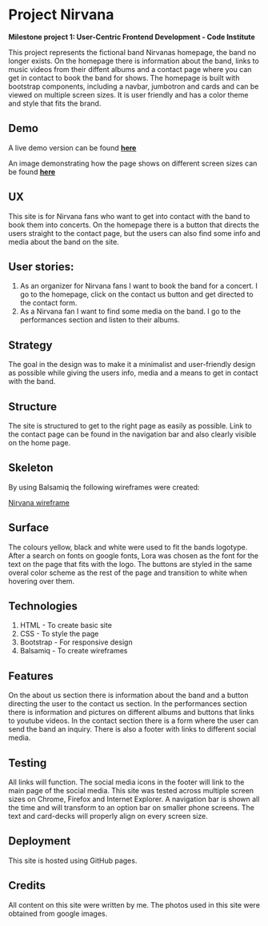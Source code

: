 # Project Nirvana
**Milestone project 1: User-Centric Frontend Development - Code Institute**

This project represents the fictional band Nirvanas homepage, the band no longer exists. 
On the homepage there is information about the band, links to music videos from their diffent albums and a contact page where you can get in contact to book the band for shows.
The homepage is built with bootstrap components, including a navbar, jumbotron and cards and can be viewed on multiple screen sizes.
It is user friendly and has a color theme and style that fits the brand.

## Demo
A live demo version can be found **[here](https://berkan08.github.io/milestone-project-nirvana2/)**

An image demonstrating how the page shows on different screen sizes can be found **[here](https://github.com/Berkan08/milestone-project-nirvana2/blob/master/assets/wireframes/Responsive.png)**

## UX
This site is for Nirvana fans who want to get into contact with the band to book them into concerts. 
On the homepage there is a button that directs the users straight to the contact page, but the users can also find some info and media about the band on the site.

## User stories:
1. As an organizer for Nirvana fans I want to book the band for a concert. I go to the homepage, click on the contact us button and get directed to the contact form.
2. As a Nirvana fan I want to find some media on the band. I go to the performances section and listen to their albums.

## Strategy
The goal in the design was to make it  a minimalist and user-friendly design as possible while giving the users info, media and a means to get in contact with the band.

## Structure
The site is structured to get to the right page as easily as possible.
Link to the contact page can be found in the navigation bar and also clearly visible on the home page.

## Skeleton
By using Balsamiq the following wireframes were created:

[Nirvana wireframe](https://github.com/Berkan08/milestone-project-nirvana2/blob/master/assets/wireframes/Nirvana%20wireframes.pdf)

## Surface
The colours yellow, black and white were used to fit the bands logotype.
After a search on fonts on google fonts, Lora was chosen as the font for the text on the page that fits with the logo.
The buttons are styled in the same overal color scheme as the rest of the page and transition to white when hovering over them.

## Technologies
1. HTML - To create basic site
2. CSS - To style the page
3. Bootstrap - For responsive design
4. Balsamiq - To create wireframes

## Features
On the about us section there is information about the band and a button directing the user to the contact us section.
In the performances section there is information and pictures on different albums and buttons that links to youtube videos. 
In the contact section there is a form where the user can send the band an inquiry. 
There is also a footer with links to different social media.

## Testing
All links will function. The social media icons in the footer will link to the main page of the social media.
This site was tested across multiple screen sizes on Chrome, Firefox and Internet Explorer.
A navigation bar is shown all the time and will transform to an option bar on smaller phone screens. The text and card-decks will properly align on every screen size.

## Deployment
This site is hosted using GitHub pages.

## Credits
All content on this site were written by me. 
The photos used in this site were obtained from google images.
